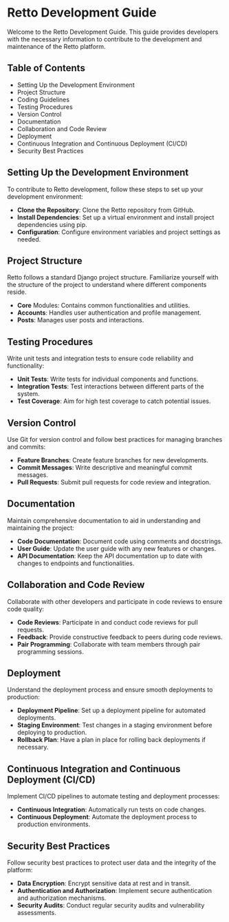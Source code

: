 # Retto Development Guide
Welcome to the Retto Development Guide. This guide provides developers with the necessary information to contribute to the development and maintenance of the Retto platform.

## Table of Contents
- Setting Up the Development Environment
- Project Structure
- Coding Guidelines
- Testing Procedures
- Version Control
- Documentation
- Collaboration and Code Review
- Deployment
- Continuous Integration and Continuous Deployment (CI/CD)
- Security Best Practices

## Setting Up the Development Environment
To contribute to Retto development, follow these steps to set up your development environment:

- **Clone the Repository**: Clone the Retto repository from GitHub.
- **Install Dependencies**: Set up a virtual environment and install project dependencies using pip.
- **Configuration**: Configure environment variables and project settings as needed.

## Project Structure
Retto follows a standard Django project structure. Familiarize yourself with the structure of the project to understand where different components reside.

- **Core** Modules: Contains common functionalities and utilities.
- **Accounts**: Handles user authentication and profile management.
- **Posts**: Manages user posts and interactions.

## Testing Procedures
Write unit tests and integration tests to ensure code reliability and functionality:

- **Unit Tests**: Write tests for individual components and functions.
- **Integration Tests**: Test interactions between different parts of the system.
- **Test Coverage**: Aim for high test coverage to catch potential issues.

## Version Control
Use Git for version control and follow best practices for managing branches and commits:

- **Feature Branches**: Create feature branches for new developments.
- **Commit Messages**: Write descriptive and meaningful commit messages.
- **Pull Requests**: Submit pull requests for code review and integration.

## Documentation
Maintain comprehensive documentation to aid in understanding and maintaining the project:

- **Code Documentation**: Document code using comments and docstrings.
- **User Guide**: Update the user guide with any new features or changes.
- **API Documentation**: Keep the API documentation up to date with changes to endpoints and functionalities.

## Collaboration and Code Review
Collaborate with other developers and participate in code reviews to ensure code quality:

- **Code Reviews**: Participate in and conduct code reviews for pull requests.
- **Feedback**: Provide constructive feedback to peers during code reviews.
- **Pair Programming**: Collaborate with team members through pair programming sessions.

## Deployment
Understand the deployment process and ensure smooth deployments to production:

- **Deployment Pipeline**: Set up a deployment pipeline for automated deployments.
- **Staging Environment**: Test changes in a staging environment before deploying to production.
- **Rollback Plan**: Have a plan in place for rolling back deployments if necessary.

## Continuous Integration and Continuous Deployment (CI/CD)
Implement CI/CD pipelines to automate testing and deployment processes:

- **Continuous Integration**: Automatically run tests on code changes.
- **Continuous Deployment**: Automate the deployment process to production environments.

## Security Best Practices
Follow security best practices to protect user data and the integrity of the platform:

- **Data Encryption**: Encrypt sensitive data at rest and in transit.
- **Authentication and Authorization**: Implement secure authentication and authorization mechanisms.
- **Security Audits**: Conduct regular security audits and vulnerability assessments.
